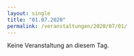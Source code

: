```yaml
---
layout: single
title: "01.07.2020"
permalink: /veranstaltungen/2020/07/01/
---
```


Keine Veranstaltung an diesem Tag.

